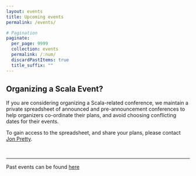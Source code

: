 ```yaml
---
layout: events
title: Upcoming events
permalink: /events/

# Pagination
paginate:
  per_page: 9999
  collection: events
  permalink: /:num/
  discardPastItems: true
  title_suffix: ""
---
```


<h2>Organizing a Scala Event?</h2>

If you are considering organizing a Scala-related conference, we maintain a private spreadsheet of announced and pre-announcement conferences to help organizers co-ordinate their plans, and avoid choosing conflicting dates for their events.

To gain access to the spreadsheet, and share your plans, please contact <a href="https://twitter.com/propensive/">Jon Pretty</a>.

<br>
<hr>
Past events can be found <a href="/pastevents/">here</a>
